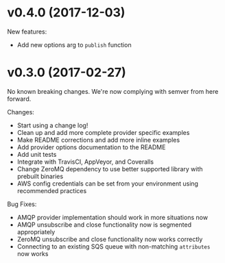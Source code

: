 
# v0.4.0 (2017-12-03)
New features:
- Add new options arg to `publish` function

# v0.3.0 (2017-02-27)
No known breaking changes.  We're now complying with semver from here forward.

Changes:
- Start using a change log!
- Clean up and add more complete provider specific examples
- Make README corrections and add more inline examples
- Add provider options documentation to the README
- Add unit tests
- Integrate with TravisCI, AppVeyor, and Coveralls
- Change ZeroMQ dependency to use better supported library with prebuilt binaries
- AWS config credentials can be set from your environment using recommended practices

Bug Fixes:
- AMQP provider implementation should work in more situations now
- AMQP unsubscribe and close functionality now is segmented appropriately
- ZeroMQ unsubscribe and close functionality now works correctly
- Connecting to an existing SQS queue with non-matching `attributes` now works